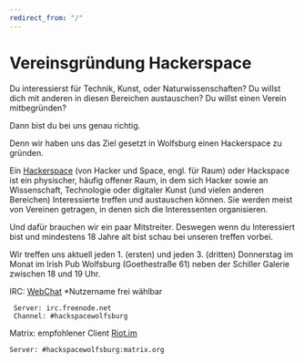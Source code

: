 ```yaml
---
redirect_from: "/"
---
```


# Vereinsgründung Hackerspace
   

Du interessierst für Technik, Kunst, oder Naturwissenschaften?
Du willst dich mit anderen in diesen Bereichen austauschen? 
Du willst einen Verein mitbegründen?

Dann bist du bei uns genau richtig.

Denn wir haben uns das Ziel gesetzt in Wolfsburg einen Hackerspace zu gründen.

Ein [Hackerspace](https://de.wikipedia.org/wiki/Hackerspace) (von Hacker und Space, engl. für Raum) oder Hackspace ist ein physischer, häufig offener Raum, in dem sich Hacker sowie an Wissenschaft, Technologie oder digitaler Kunst (und vielen anderen Bereichen) Interessierte treffen und austauschen können. Sie werden meist von Vereinen getragen, in denen sich die Interessenten organisieren.



Und dafür brauchen wir ein paar Mitstreiter.
Deswegen wenn du Interessiert bist und mindestens 18 Jahre alt bist schau bei unseren treffen vorbei.

Wir treffen uns aktuell jeden 1. (ersten) und jeden 3. (dritten) Donnerstag im Monat im Irish Pub Wolfsburg (Goethestraße 61) neben der Schiller Galerie zwischen 18 und 19 Uhr.

IRC: [WebChat](https://kiwiirc.com/nextclient/irc.freenode.net/#hackspacewolfsburg) 
     *Nutzername frei wählbar
     
     Server: irc.freenode.net
     Channel: #hackspacewolfsburg

Matrix: empfohlener Client [Riot.im](about.riot.im)
        
	Server: #hackspacewolfsburg:matrix.org
